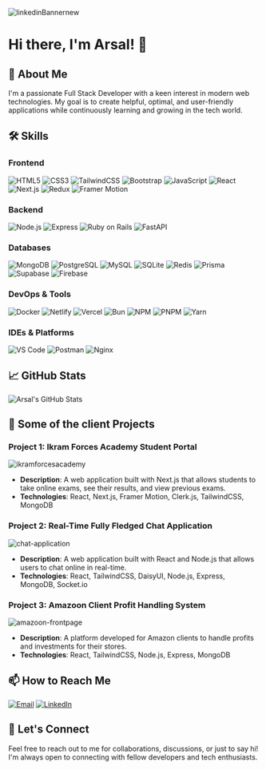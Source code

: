 ![linkedinBannernew](https://github.com/user-attachments/assets/9dcd29b0-ec72-4195-89f6-5036f00b9caf)

# Hi there, I'm Arsal! 👋

## 🌟 About Me

I'm a passionate Full Stack Developer with a keen interest in modern web technologies. My goal is to create helpful, optimal, and user-friendly applications while continuously learning and growing in the tech world.

## 🛠 Skills

### **Frontend**
![HTML5](https://img.shields.io/badge/-HTML5-E34F26?style=flat-square&logo=html5&logoColor=white)
![CSS3](https://img.shields.io/badge/-CSS3-1572B6?style=flat-square&logo=css3)
![TailwindCSS](https://img.shields.io/badge/-TailwindCSS-38B2AC?style=flat-square&logo=tailwind-css)
![Bootstrap](https://img.shields.io/badge/-Bootstrap-7952B3?style=flat-square&logo=bootstrap)
![JavaScript](https://img.shields.io/badge/-JavaScript-F7DF1E?style=flat-square&logo=javascript&logoColor=black)
![React](https://img.shields.io/badge/-React-61DAFB?style=flat-square&logo=react)
![Next.js](https://img.shields.io/badge/-Next.js-000000?style=flat-square&logo=next-dot-js)
![Redux](https://img.shields.io/badge/-Redux-764ABC?style=flat-square&logo=redux&logoColor=white)
![Framer Motion](https://img.shields.io/badge/-Framer_Motion-0055FF?style=flat-square&logo=framer&logoColor=white)

### **Backend**
![Node.js](https://img.shields.io/badge/-Node.js-339933?style=flat-square&logo=node-dot-js&logoColor=white)
![Express](https://img.shields.io/badge/-Express-000000?style=flat-square&logo=express&logoColor=white)
![Ruby on Rails](https://img.shields.io/badge/-Ruby_on_Rails-CC0000?style=flat-square&logo=ruby-on-rails&logoColor=white)
![FastAPI](https://img.shields.io/badge/-FastAPI-009688?style=flat-square&logo=fastapi&logoColor=white)

### **Databases**
![MongoDB](https://img.shields.io/badge/-MongoDB-47A248?style=flat-square&logo=mongodb&logoColor=white)
![PostgreSQL](https://img.shields.io/badge/-PostgreSQL-4169E1?style=flat-square&logo=postgresql&logoColor=white)
![MySQL](https://img.shields.io/badge/-MySQL-4479A1?style=flat-square&logo=mysql&logoColor=white)
![SQLite](https://img.shields.io/badge/-SQLite-003B57?style=flat-square&logo=sqlite&logoColor=white)
![Redis](https://img.shields.io/badge/-Redis-DC382D?style=flat-square&logo=redis&logoColor=white)
![Prisma](https://img.shields.io/badge/-Prisma-2D3748?style=flat-square&logo=prisma&logoColor=white)
![Supabase](https://img.shields.io/badge/-Supabase-3ECF8E?style=flat-square&logo=supabase&logoColor=white)
![Firebase](https://img.shields.io/badge/-Firebase-FFCA28?style=flat-square&logo=firebase&logoColor=black)

### **DevOps & Tools**
![Docker](https://img.shields.io/badge/-Docker-2496ED?style=flat-square&logo=docker&logoColor=white)
![Netlify](https://img.shields.io/badge/-Netlify-00C7B7?style=flat-square&logo=netlify&logoColor=white)
![Vercel](https://img.shields.io/badge/-Vercel-000000?style=flat-square&logo=vercel&logoColor=white)
![Bun](https://img.shields.io/badge/-Bun-000000?style=flat-square&logo=bun&logoColor=white)
![NPM](https://img.shields.io/badge/-NPM-CB3837?style=flat-square&logo=npm&logoColor=white)
![PNPM](https://img.shields.io/badge/-PNPM-F69220?style=flat-square&logo=pnpm&logoColor=white)
![Yarn](https://img.shields.io/badge/-Yarn-2C8EBB?style=flat-square&logo=yarn&logoColor=white)

### **IDEs & Platforms**
![VS Code](https://img.shields.io/badge/-VS_Code-007ACC?style=flat-square&logo=visual-studio-code&logoColor=white)
![Postman](https://img.shields.io/badge/-Postman-FF6C37?style=flat-square&logo=postman&logoColor=white)
![Nginx](https://img.shields.io/badge/-Nginx-009639?style=flat-square&logo=nginx&logoColor=white)

## 📈 GitHub Stats

![Arsal's GitHub Stats](https://github-readme-stats.vercel.app/api?username=arsalanahmad123&show_icons=true&theme=radical)

## 💼 Some of the client Projects

### **Project 1: Ikram Forces Academy Student Portal**
![ikramforcesacademy](https://github.com/user-attachments/assets/2bcc2ea3-fbae-4da9-bd1f-ced74c106d5a)
- **Description**: A web application built with Next.js that allows students to take online exams, see their results, and view previous exams.
- **Technologies**: React, Next.js, Framer Motion, Clerk.js, TailwindCSS, MongoDB

### **Project 2: Real-Time Fully Fledged Chat Application**
![chat-application](https://github.com/arsalanahmad123/arsalanahmad123/assets/102609746/0d3aadb2-5822-443f-9418-f0edb6a07ef5)
- **Description**: A web application built with React and Node.js that allows users to chat online in real-time.
- **Technologies**: React, TailwindCSS, DaisyUI, Node.js, Express, MongoDB, Socket.io

### **Project 3: Amazoon Client Profit Handling System**
![amazoon-frontpage](https://github.com/arsalanahmad123/arsalanahmad123/assets/102609746/02e24ea2-b74d-48e3-a4a3-41657383eb11)
- **Description**: A platform developed for Amazon clients to handle profits and investments for their stores.
- **Technologies**: React, TailwindCSS, Node.js, Express, MongoDB

## 📫 How to Reach Me

[![Email](https://img.shields.io/badge/-Email-D14836?style=flat-square&logo=gmail&logoColor=white)](mailto:thepeacedevelopers@gmail.com)
[![LinkedIn](https://img.shields.io/badge/-LinkedIn-0077B5?style=flat-square&logo=linkedin&logoColor=white)](https://linkedin.com/in/arsalan-ahmad-934247255)

## 💬 Let's Connect

Feel free to reach out to me for collaborations, discussions, or just to say hi! I'm always open to connecting with fellow developers and tech enthusiasts.
